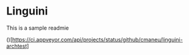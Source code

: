 # Linguini

This is a sample readmie

()[https://ci.appveyor.com/api/projects/status/github/cmaneu/linguini-archtest]
